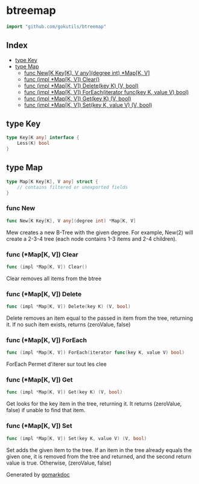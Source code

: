 <!-- Code generated by gomarkdoc. DO NOT EDIT -->

# btreemap

```go
import "github.com/gokutils/btreemap"
```

## Index

- [type Key](<#Key>)
- [type Map](<#Map>)
  - [func New\[K Key\[K\], V any\]\(degree int\) \*Map\[K, V\]](<#New>)
  - [func \(impl \*Map\[K, V\]\) Clear\(\)](<#Map[K, V].Clear>)
  - [func \(impl \*Map\[K, V\]\) Delete\(key K\) \(V, bool\)](<#Map[K, V].Delete>)
  - [func \(impl \*Map\[K, V\]\) ForEach\(iterator func\(key K, value V\) bool\)](<#Map[K, V].ForEach>)
  - [func \(impl \*Map\[K, V\]\) Get\(key K\) \(V, bool\)](<#Map[K, V].Get>)
  - [func \(impl \*Map\[K, V\]\) Set\(key K, value V\) \(V, bool\)](<#Map[K, V].Set>)


<a name="Key"></a>
## type Key



```go
type Key[K any] interface {
    Less(K) bool
}
```

<a name="Map"></a>
## type Map



```go
type Map[K Key[K], V any] struct {
    // contains filtered or unexported fields
}
```

<a name="New"></a>
### func New

```go
func New[K Key[K], V any](degree int) *Map[K, V]
```

Mew creates a new B\-Tree with the given degree. For example, New\(2\) will create a 2\-3\-4 tree \(each node contains 1\-3 items and 2\-4 children\).

<a name="Map[K, V].Clear"></a>
### func \(\*Map\[K, V\]\) Clear

```go
func (impl *Map[K, V]) Clear()
```

Clear removes all items from the btree

<a name="Map[K, V].Delete"></a>
### func \(\*Map\[K, V\]\) Delete

```go
func (impl *Map[K, V]) Delete(key K) (V, bool)
```

Delete removes an item equal to the passed in item from the tree, returning it. If no such item exists, returns \(zeroValue, false\)

<a name="Map[K, V].ForEach"></a>
### func \(\*Map\[K, V\]\) ForEach

```go
func (impl *Map[K, V]) ForEach(iterator func(key K, value V) bool)
```

ForEach Permet d'iterer sur tout les clee

<a name="Map[K, V].Get"></a>
### func \(\*Map\[K, V\]\) Get

```go
func (impl *Map[K, V]) Get(key K) (V, bool)
```

Get looks for the key item in the tree, returning it. It returns \(zeroValue, false\) if unable to find that item.

<a name="Map[K, V].Set"></a>
### func \(\*Map\[K, V\]\) Set

```go
func (impl *Map[K, V]) Set(key K, value V) (V, bool)
```

Set adds the given item to the tree. If an item in the tree already equals the given one, it is removed from the tree and returned, and the second return value is true. Otherwise, \(zeroValue, false\)

Generated by [gomarkdoc](<https://github.com/princjef/gomarkdoc>)
